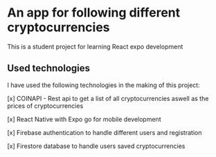 # An app for following different cryptocurrencies

This is a student project for learning React expo development

## Used technologies

I have used the following technologies in the making of this project:

[x] COINAPI - Rest api to get a list of all cryptocurrencies aswell as the prices of cryptocurrencies

[x] React Native with Expo go for mobile development 

[x] Firebase authentication to handle different users and registration

[x] Firestore database to handle users saved cryptocurrencies
